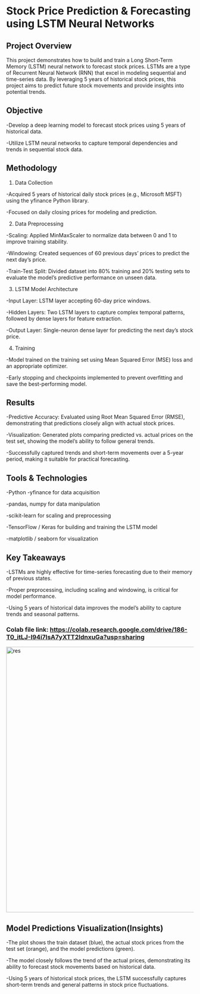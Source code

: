 # Stock Price Prediction & Forecasting using LSTM Neural Networks

## Project Overview

This project demonstrates how to build and train a Long Short-Term Memory (LSTM) neural network to forecast stock prices. LSTMs are a type of Recurrent Neural Network (RNN) that excel in modeling sequential and time-series data. By leveraging 5 years of historical stock prices, this project aims to predict future stock movements and provide insights into potential trends.

## Objective

-Develop a deep learning model to forecast stock prices using 5 years of historical data.

-Utilize LSTM neural networks to capture temporal dependencies and trends in sequential stock data.

## Methodology
1. Data Collection

-Acquired 5 years of historical daily stock prices (e.g., Microsoft MSFT) using the yfinance Python library.

-Focused on daily closing prices for modeling and prediction.

2. Data Preprocessing

-Scaling: Applied MinMaxScaler to normalize data between 0 and 1 to improve training stability.

-Windowing: Created sequences of 60 previous days’ prices to predict the next day’s price.

-Train-Test Split: Divided dataset into 80% training and 20% testing sets to evaluate the model’s predictive performance on unseen data.

3. LSTM Model Architecture

-Input Layer: LSTM layer accepting 60-day price windows.

-Hidden Layers: Two LSTM layers to capture complex temporal patterns, followed by dense layers for feature extraction.

-Output Layer: Single-neuron dense layer for predicting the next day’s stock price.

4. Training

-Model trained on the training set using Mean Squared Error (MSE) loss and an appropriate optimizer.

-Early stopping and checkpoints implemented to prevent overfitting and save the best-performing model.

## Results

-Predictive Accuracy: Evaluated using Root Mean Squared Error (RMSE), demonstrating that predictions closely align with actual stock prices.

-Visualization: Generated plots comparing predicted vs. actual prices on the test set, showing the model’s ability to follow general trends.

-Successfully captured trends and short-term movements over a 5-year period, making it suitable for practical forecasting.

## Tools & Technologies

-Python
-yfinance for data acquisition

-pandas, numpy for data manipulation

-scikit-learn for scaling and preprocessing

-TensorFlow / Keras for building and training the LSTM model

-matplotlib / seaborn for visualization

## Key Takeaways

-LSTMs are highly effective for time-series forecasting due to their memory of previous states.

-Proper preprocessing, including scaling and windowing, is critical for model performance.

-Using 5 years of historical data improves the model’s ability to capture trends and seasonal patterns.

### Colab file link: https://colab.research.google.com/drive/186-T0_itLJ-I94i7IsA7yXTT2ldnxuGa?usp=sharing

<img width="1325" height="711" alt="res" src="https://github.com/user-attachments/assets/0336f1d0-39cc-4ca5-a6a0-dbd1f330c3bf" />

## Model Predictions Visualization(Insights)

-The plot shows the train dataset (blue), the actual stock prices from the test set (orange), and the model predictions (green).

-The model closely follows the trend of the actual prices, demonstrating its ability to forecast stock movements based on historical data.

-Using 5 years of historical stock prices, the LSTM successfully captures short-term trends and general patterns in stock price fluctuations.
